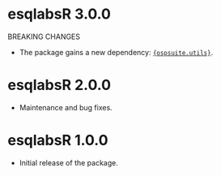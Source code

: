 # esqlabsR 3.0.0

BREAKING CHANGES

- The package gains a new dependency: [`{ospsuite.utils}`](https://www.open-systems-pharmacology.org/OSPSuite.RUtils/).

# esqlabsR 2.0.0

- Maintenance and bug fixes.


# esqlabsR 1.0.0

- Initial release of the package.
